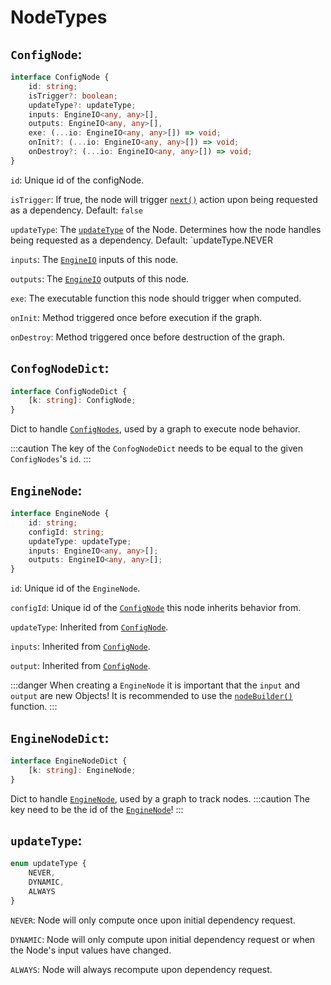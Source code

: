 # NodeTypes

## `ConfigNode`:

```ts
interface ConfigNode {
    id: string;
    isTrigger?: boolean;
    updateType?: updateType;
    inputs: EngineIO<any, any>[],
    outputs: EngineIO<any, any>[],
    exe: (...io: EngineIO<any, any>[]) => void;
    onInit?: (...io: EngineIO<any, any>[]) => void;
    onDestroy?: (...io: EngineIO<any, any>[]) => void;
}
```

`id`: Unique id of the configNode.

`isTrigger`: If true, the node will trigger [`next()`](./functions.md#next) action upon being requested as a dependency. Default: `false`

`updateType`: The [`updateType`](#updatetype) of the Node. Determines how the node handles being requested as a dependency. Default: `updateType.NEVER

`inputs`: The [`EngineIO`](./connectionTypes.md#engineio) inputs of this node.

`outputs`: The [`EngineIO`](./connectionTypes.md#engineio) outputs of this node.

`exe`: The executable function this node should trigger when computed.

`onInit`: Method triggered once before execution if the graph.

`onDestroy`: Method triggered once before destruction of the graph. 

## `ConfogNodeDict`:

```ts
interface ConfigNodeDict {
    [k: string]: ConfigNode;
}
```

Dict to handle [`ConfigNodes`](./NodeTypes.md#confignode), used by a graph to execute node behavior.

:::caution
The key of the `ConfogNodeDict` needs to be equal to the given `ConfigNodes`'s `id`.
:::

## `EngineNode`:

```ts
interface EngineNode {
    id: string;
    configId: string;
    updateType: updateType;
    inputs: EngineIO<any, any>[];
    outputs: EngineIO<any, any>[];
}
```

`id`: Unique id of the `EngineNode`.

`configId`: Unique id of the [`ConfigNode`](#confignode) this node inherits behavior from.

`updateType`: Inherited from [`ConfigNode`](#confignode).

`inputs`: Inherited from [`ConfigNode`](#confignode).

`output`: Inherited from [`ConfigNode`](#confignode).

:::danger
When creating a `EngineNode` it is important that the `input` and `output` are new Objects!
It is recommended to use the [`nodeBuilder()`](./functions.md#nodebuilder) function.
:::

## `EngineNodeDict`:

```ts
interface EngineNodeDict {
    [k: string]: EngineNode;
}
```

Dict to handle [`EngineNode`](#enginenode), used by a graph to track nodes.
:::caution
The key need to be the id of the [`EngineNode`](#enginenode)!
:::

## `updateType`:

```ts
enum updateType {
    NEVER,
    DYNAMIC,
    ALWAYS
}
```

`NEVER`: Node will only compute once upon initial dependency request.

`DYNAMIC`: Node will only compute upon initial dependency request or when the Node's input values have changed.

`ALWAYS`: Node will always recompute upon dependency request.